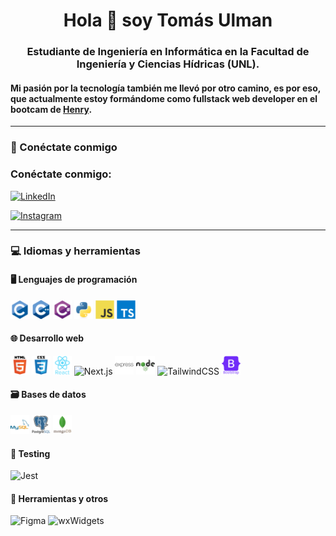 <h1 align="center">Hola 👋 soy Tomás Ulman</h1>
<h3 align="center">
  Estudiante de Ingeniería en Informática en la Facultad de Ingeniería y Ciencias Hídricas (UNL). 
</h3>

<h4>
  Mi pasión por la tecnología también me llevó por otro camino, es por eso, que actualmente estoy formándome como fullstack web developer en el bootcam de 
  <span><a href="https://www.soyhenry.com/">Henry</a></span>.
</h4>

---

### 🤝 Conéctate conmigo

<h3 align="left">Conéctate conmigo:</h3>
<p align="left">
  <a href="https://www.linkedin.com/in/tom%C3%A1s-ulman/" target="_blank">
    <img src="https://raw.githubusercontent.com/rahuldkjain/github-profile-readme-generator/master/src/images/icons/Social/linked-in-alt.svg" alt="LinkedIn" width="24" height="24" />
  </a>
</p>
<p align="left">
  <a href="https://instagram.com/tomiulman" target="_blank">
    <img src="https://raw.githubusercontent.com/rahuldkjain/github-profile-readme-generator/master/src/images/icons/Social/instagram.svg" alt="Instagram" width="24" height="24" />
  </a>
</p>


---

### 💻 Idiomas y herramientas

#### 🖥️ Lenguajes de programación
<p>
  <img src="https://raw.githubusercontent.com/devicons/devicon/master/icons/c/c-original.svg" alt="C" width="30" height="30"/>
  <img src="https://raw.githubusercontent.com/devicons/devicon/master/icons/cplusplus/cplusplus-original.svg" alt="C++" width="30" height="30"/>
  <img src="https://raw.githubusercontent.com/devicons/devicon/master/icons/csharp/csharp-original.svg" alt="C#" width="30" height="30"/>
  <img src="https://raw.githubusercontent.com/devicons/devicon/master/icons/python/python-original.svg" alt="Python" width="30" height="30"/>
  <img src="https://raw.githubusercontent.com/devicons/devicon/master/icons/javascript/javascript-original.svg" alt="JavaScript" width="30" height="30"/>
  <img src="https://raw.githubusercontent.com/devicons/devicon/master/icons/typescript/typescript-original.svg" alt="TypeScript" width="30" height="30"/>
</p>

#### 🌐 Desarrollo web
<p>
  <img src="https://raw.githubusercontent.com/devicons/devicon/master/icons/html5/html5-original-wordmark.svg" alt="HTML5" width="30" height="30"/>
  <img src="https://raw.githubusercontent.com/devicons/devicon/master/icons/css3/css3-original-wordmark.svg" alt="CSS3" width="30" height="30"/>
  <img src="https://raw.githubusercontent.com/devicons/devicon/master/icons/react/react-original-wordmark.svg" alt="React" width="30" height="30"/>
  <img src="https://cdn.worldvectorlogo.com/logos/nextjs-2.svg" alt="Next.js" width="30" height="30"/>
  <img src="https://raw.githubusercontent.com/devicons/devicon/master/icons/express/express-original-wordmark.svg" alt="Express.js" width="30" height="30"/>
  <img src="https://raw.githubusercontent.com/devicons/devicon/master/icons/nodejs/nodejs-original-wordmark.svg" alt="Node.js" width="30" height="30"/>
  <img src="https://www.vectorlogo.zone/logos/tailwindcss/tailwindcss-icon.svg" alt="TailwindCSS" width="30" height="30"/>
  <img src="https://raw.githubusercontent.com/devicons/devicon/master/icons/bootstrap/bootstrap-plain-wordmark.svg" alt="Bootstrap" width="30" height="30"/>
</p>

#### 🗃️ Bases de datos
<p>
  <img src="https://raw.githubusercontent.com/devicons/devicon/master/icons/mysql/mysql-original-wordmark.svg" alt="MySQL" width="30" height="30"/>
  <img src="https://raw.githubusercontent.com/devicons/devicon/master/icons/postgresql/postgresql-original-wordmark.svg" alt="PostgreSQL" width="30" height="30"/>
  <img src="https://raw.githubusercontent.com/devicons/devicon/master/icons/mongodb/mongodb-original-wordmark.svg" alt="MongoDB" width="30" height="30"/>
</p>

#### 🧪 Testing
<p>
  <img src="https://www.vectorlogo.zone/logos/jestjsio/jestjsio-icon.svg" alt="Jest" width="30" height="30"/>
</p>

#### 🧰 Herramientas y otros
<p>
  <img src="https://www.vectorlogo.zone/logos/figma/figma-icon.svg" alt="Figma" width="30" height="30"/>
  <img src="https://upload.wikimedia.org/wikipedia/commons/b/bb/WxWidgets.svg" alt="wxWidgets" width="30" height="30"/>
</p>
